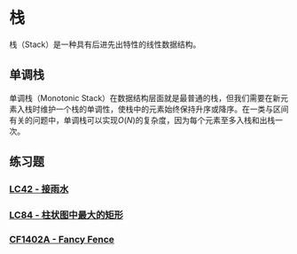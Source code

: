 # 栈

栈（Stack）是一种具有后进先出特性的线性数据结构。

## 单调栈

单调栈（Monotonic Stack）在数据结构层面就是最普通的栈，但我们需要在新元素入栈时维护一个栈的单调性，使栈中的元素始终保持升序或降序。在一类与区间有关的问题中，单调栈可以实现$O(N)$的复杂度，因为每个元素至多入栈和出栈一次。

## 练习题

### [LC42 - 接雨水](https://leetcode-cn.com/problems/trapping-rain-water/)

### [LC84 - 柱状图中最大的矩形](https://leetcode-cn.com/problems/largest-rectangle-in-histogram/)

### [CF1402A - Fancy Fence](https://codeforces.com/problemset/problem/1402/A)
